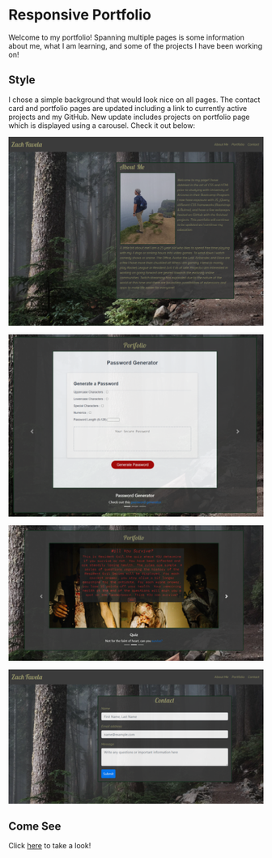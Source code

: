# Responsive Portfolio

Welcome to my portfolio! Spanning multiple pages is some information about me, what I am learning, and some of the projects I have been working on!


## Style

I chose a simple background that would look nice on all pages. The contact card and portfolio pages are updated including a link to currently active projects and my GitHub. New update includes projects on portfolio page which is displayed using a carousel. Check it out below:

![About Me](assets/readme-about.PNG)

![Portfolio Carousel](assets/readme-port1.PNG)

![Portfolio Carousel](assets/readme-port2.PNG)

![About Me](assets/readme-cont.PNG)

## Come See

Click [here](https://zacharybinx.github.io/starting-portfolio/) to take a look!